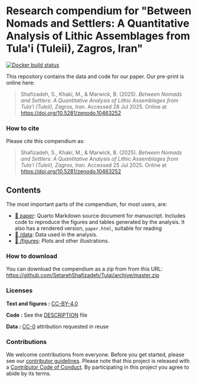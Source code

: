 
# Research compendium for "Between Nomads and Settlers: A Quantitative Analysis of Lithic Assemblages from Tula'i (Tuleii), Zagros, Iran"

<!-- badges: start -->

[![Docker build
status](https://github.com/SetarehShafizadeh/Tulai/workflows/.github/workflows/main.yml/badge.svg)](https://github.com/SetarehShafizadeh/Tulai/actions)

<!-- badges: end -->

This repository contains the data and code for our paper. Our pre-print
is online here:

> Shafizadeh, S., Khaki, M., & Marwick, B. (2025). *Between Nomads and
> Settlers: A Quantitative Analysis of Lithic Assemblages from Tula'i
> (Tuleii), Zagros, Iran*. Accessed 28 Jul 2025. Online at
> <https://doi.org/10.5281/zenodo.10463252>

### How to cite

Please cite this compendium as:

> Shafizadeh, S., Khaki, M., & Marwick, B. (2025). *Between Nomads and
> Settlers: A Quantitative Analysis of Lithic Assemblages from Tula'i
> (Tuleii), Zagros, Iran*. Accessed 25 Jul 2025. Online at
> <https://doi.org/10.5281/zenodo.10463252> 

## Contents

The most important parts of the compendium, for most users, are:

-   [:file_folder: paper](/paper): Quarto Markdown source document for
    manuscript. Includes code to reproduce the figures and tables
    generated by the analysis. It also has a rendered version,
    `paper.html`, suitable for reading 
-   [:file_folder: /data](/data): Data used in the analysis.
-   [:file_folder: /figures](/figures): Plots and other illustrations.

### How to download

You can download the compendium as a zip from from this URL:
<https://github.com/SetarehShafizadeh/Tulai/archive/master.zip>

### Licenses

**Text and figures :**
[CC-BY-4.0](http://creativecommons.org/licenses/by/4.0/)

**Code :** See the [DESCRIPTION](DESCRIPTION) file

**Data :** [CC-0](http://creativecommons.org/publicdomain/zero/1.0/)
attribution requested in reuse

### Contributions

We welcome contributions from everyone. Before you get started, please
see our [contributor guidelines](CONTRIBUTING.md). Please note that this
project is released with a [Contributor Code of Conduct](CONDUCT.md). By
participating in this project you agree to abide by its terms.
